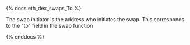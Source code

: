 {% docs eth_dex_swaps_To %}

The swap initiator is the address who initiates the swap. This corresponds to the "to" field in the swap function 

{% enddocs %}